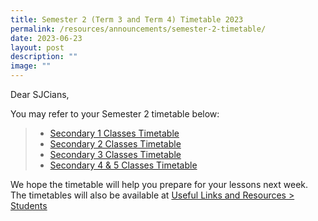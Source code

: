 ```yaml
---
title: Semester 2 (Term 3 and Term 4) Timetable 2023
permalink: /resources/announcements/semester-2-timetable/
date: 2023-06-23
layout: post
description: ""
image: ""
---
```

Dear SJCians,

You may refer to your Semester 2 timetable below:

>* [Secondary 1 Classes Timetable](/files/Useful%20Links/Students/Timetables/sec%201%20sem%202%20tt%202023.pdf)
>* [Secondary 2 Classes Timetable](/files/Useful%20Links/Students/Timetables/sec%202%20sem%202%20tt%202023.pdf)
>* [Secondary 3 Classes Timetable](/files/Useful%20Links/Students/Timetables/sec%203%20sem%202%20tt%202023.pdf)
>* [Secondary 4 & 5 Classes Timetable](/files/Useful%20Links/Students/Timetables/sec%204&5%20sem%202%20tt%202023.pdf)

We hope the timetable will help you prepare for your lessons next week. The timetables will also be available at  [Useful Links and Resources > Students](https://www.chijstjosephsconvent.moe.edu.sg/useful-links/students/)